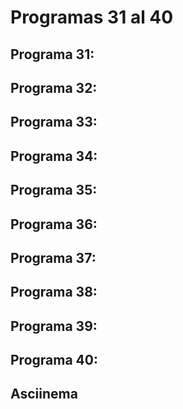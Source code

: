 # Programas 31 al 40
## Programa 31:
## Programa 32:
## Programa 33:
## Programa 34:
## Programa 35:
## Programa 36:
## Programa 37:
## Programa 38:
## Programa 39:
## Programa 40:
## Asciinema
